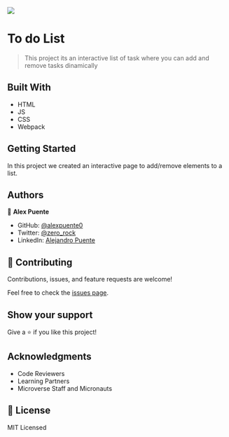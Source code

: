 ![](https://img.shields.io/badge/Microverse-blueviolet)

# To do List

> This project its an interactive list of task where you can add and remove tasks dinamically

## Built With

- HTML
- JS
- CSS
- Webpack

## Getting Started

In this project we created an interactive page to add/remove elements to a list.

## Authors

👤 **Alex Puente**

- GitHub: [@alexpuente0](https://github.com/alexpuente0)
- Twitter: [@zero_rock](https://twitter.com/zero_rock)
- LinkedIn: [Alejandro Puente](https://www.linkedin.com/in/alejandro-puente-farías-154a7629/)

## 🤝 Contributing

Contributions, issues, and feature requests are welcome!

Feel free to check the [issues page](https://github.com/alexpuente0/todo_list/issues).

## Show your support

Give a ⭐️ if you like this project!

## Acknowledgments

- Code Reviewers
- Learning Partners
- Microverse Staff and Micronauts

## 📝 License

MIT Licensed